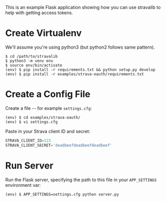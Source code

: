 This is an example Flask application showing how you can use stravalib to help
with getting access tokens.

Create Virtualenv
=================

We'll assume you're using python3 (but python2 follows same pattern).

```
$ cd /path/to/stravalib
$ python3 -m venv env
$ source env/bin/activate
(env) $ pip install -r requirements.txt && python setup.py develop
(env) $ pip install -r examples/strava-oauth/requirements.txt
```

Create a Config File
====================

Create a file -- for example `settings.cfg`:

```
(env) $ cd examples/strava-oauth/
(env) $ vi settings.cfg
```
Paste in your Strava client ID and secret:

```python
STRAVA_CLIENT_ID=123
STRAVA_CLIENT_SECRET='deadbeefdeadbeefdeadbeef'
```

Run Server
==========

Run the Flask server, specifying the path to this file in your `APP_SETTINGS`
environment var:

```
(env) $ APP_SETTINGS=settings.cfg python server.py
```
